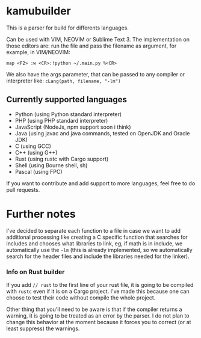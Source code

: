 # kamubuilder

This is a parser for build for differents languages.

Can be used with VIM, NEOVIM or Sublime Text 3. The implementation on those editors are: run the file and pass the filename as argument, for example, in VIM/NEOVIM:

    map <F2> :w <CR>:!python ~/.main.py %<CR>

We also have the args parameter, that can be passed to any compiler or interpreter like:
`cLang(path, filename, "-lm")`

## Currently supported languages
- Python (using Python standard interpreter)
- PHP (using PHP standard interpreter)
- JavaScript (NodeJs, npm support soon i think)
- Java (using javac and java commands, tested on OpenJDK and Oracle JDK)
- C (using GCC)
- C++ (using G++)
- Rust (using rustc with Cargo support)
- Shell (using Bourne shell, sh)
- Pascal (using FPC)

If you want to contribute and add support to more languages, feel free to do pull requests.

# Further notes
I've decided to separate each function to a file in case we want to add additional processing like creating a C specific function that searches for includes and chooses what libraries to link, eg, if math is in include, we automatically use the `-lm` (this is already implemented, so we automatically search for the header files and include the libraries needed for the linker).

### Info on Rust builder
If you add `// rust` to the first line of your rust file, it is going to be compiled with `rustc` even if it is on a Cargo project. I've made this because one can choose to test their code without compile the whole project.

Other thing that you'll need to be aware is that if the compiler returns a warning, it is going to be treated as an error by the parser. I do not plan to change this behavior at the moment because it forces you to correct (or at least suppress) the warnings.
